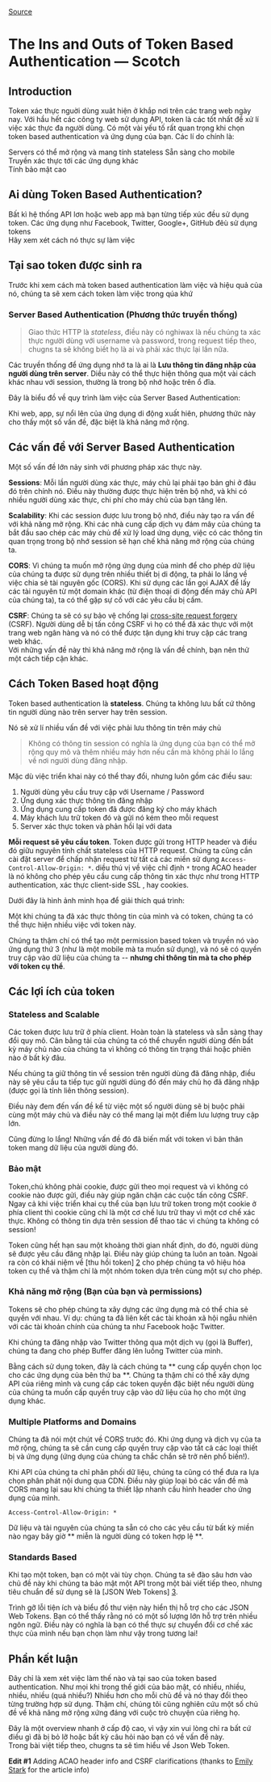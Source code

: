 
[Source](https://scotch.io/tutorials/the-ins-and-outs-of-token-based-authentication "Permalink to The Ins and Outs of Token Based Authentication ― Scotch")

# The Ins and Outs of Token Based Authentication ― Scotch

## Introduction

Token xác thực nguời dùng xuât hiện ở khắp nơi trên các trang web ngày nay. Với hầu hết các công ty web sử dụng API, token là các tốt nhất để xử lí việc xác thực đa người dùng.
Có một vài yếu tố rất quan trọng khi chọn token based authentication và ứng dụng của bạn. Các lí do chính là:

Servers có thể mở rộng và mang tính stateless
Sẵn sàng cho mobile  
Truyền xác thực tới các ứng dụng khác  
Tính bảo mật cao

## Ai dùng Token Based Authentication?  
Bất kì hệ thống API lơn hoặc web app mà bạn từng tiếp xúc đều sử dụng token. Các ứng dụng như Facebook, Twitter, Google+, GitHub đêù sử dụng tokens  
Hãy xem xét cách nó thực sự làm việc  

## Tại sao token được sinh ra  
Trước khi xem cách mà token based authentication làm việc và hiệu quả của nó, chúng ta sẽ xem cách token làm việc trong qúa khứ  

### Server Based Authentication (Phương thức truyền thống)

> Giao thức HTTP là _stateless_, điều này có nghiwax là nếu chúng ta xác thực người dùng với username và password, trong request tiếp theo, chugns ta sẽ không biết họ là ai và phải xác thực lại lần nữa.  

Các truyền thống để ứng dụng nhớ ta là ai là  **Lưu thông tin đăng nhập của người dùng trên server**. Diều này có thể thực hiện thông qua một vài cách khác nhau với session, thường là trong bộ nhớ hoặc trên ổ đĩa.

Đây là biểu đồ về quy trình làm việc của Server Based Authentication:

Khi web, app, sự nổi lên của ứng dụng di động xuất hiên, phương thức này cho thấy một số vấn đề, đặc biệt là khả năng mở rộng.

## Các vấn đề với Server Based Authentication

Một số vấn đề lớn nảy sinh với phương pháp xác thực này.

**Sessions**: Mỗi lần người dùng xác thực, máy chủ lại phải tạo bản ghi ở đâu đó trên chính nó. Điều này thường được thực hiện trên bộ nhớ, và khi có nhiều người dùng xác thực, chi phí cho máy chủ của bạn tăng lên.

**Scalability**: Khi các session được lưu trong bộ nhớ, điều này tạo ra vấn đề với khả năng mở rộng. Khi các nhà cung cấp dịch vụ đám mây của chúng ta bắt đầu sao chép các máy chủ để xử lý load ứng dụng, việc có các thông tin quan trọng trong bộ nhớ session sẽ hạn chế khả năng mở rộng của chúng ta.

**CORS**:  Vì chúng ta muốn mở rộng ứng dụng của mình để cho phép dữ liệu của chúng ta được sử dụng trên nhiều thiết bị di động, ta phải lo lắng về việc chia sẻ tài nguyên gốc (CORS). Khi sử dụng các lần gọi AJAX để lấy các tài nguyên từ một domain khác (từ điện thoại di động đến máy chủ API của chúng ta), ta có thể gặp sự cố với các yêu cầu bị cấm.  

**CSRF**: Chúng ta sẽ có sự bảo vệ chống lại [cross-site request forgery][1] (CSRF).  Người dùng dễ bị tấn công CSRF vì họ có thể đã xác thực với một trang web ngân hàng và nó có thể được tận dụng khi truy cập các trang web khác.  
Với những vấn đề này thì khả năng mở rộng là vấn đề chính, bạn nên thử một cách tiếp cận khác.  
## Cách Token Based hoạt động  
Token based authentication là **stateless**. Chúng ta không lưu bất cứ thông tin người dùng nào trên server hay trên session.

Nó sẽ xử lí nhiều vấn đề với việc phải lưu thông tin trên máy chủ  

> Không có thông tin session có nghĩa là ứng dụng của bạn có thể mở rộng quy mô và thêm nhiều máy hơn nếu cần mà không phải lo lắng về nơi người dùng đăng nhập.  

Mặc dù việc triển khai này có thể thay đổi, nhưng luôn gồm các điều sau:  

1. Người dùng yêu cầu truy cập với Username / Password
2. Ứng dụng xác thực thông tin đăng nhập 
3. Ứng dụng cung cấp token đã được đăng ký cho máy khách
4. Máy khách lưu trữ token đó và gửi nó kém theo  mỗi request
5. Server xác thực token và phản hồi lại với data

**Mỗi request sẽ yêu cầu token**. Token được gửi trong HTTP header và điều đó giữu nguyên tính chất stateless của HTTP request. Chúng ta cũng cần cài đặt server để chấp nhận request từ tất cả các miền sử dụng `Access-Control-Allow-Origin: *`. diều thú vị về việc chỉ định `*` trong ACAO header là nó không cho phép yêu cầu cung cấp thông tin xác thực như trong HTTP authentication, xác thực client-side SSL , hay cookies.

Dưới đây là hình ảnh minh họa để giải thích quá trình:

Một khi chúng ta đã xác thực thông tin của mình và có token, chúng ta có thể thực hiện nhiều việc với token này.

Chúng ta thậm chí có thể tạo một permission based token và truyền nó vào ứng dụng thứ 3 (như là một mobile mà ta muốn sử dụng), và nó sẽ có quyền truy cập vào dữ liệu của chúng ta -- **nhưng chỉ thông tin mà ta cho phép với token cụ thể**.

## Các lợi ích của token  

### Stateless and Scalable

Các token được lưu trữ ở phía client. Hoàn toàn là stateless và sẵn sàng thay đổi quy mô. Cân bằng tải của chúng ta có thể chuyển người dùng đến bất kỳ máy chủ nào của chúng ta vì không có thông tin trạng thái hoặc phiên nào ở bất kỳ đâu.

Nếu chúng ta giữ thông tin về session trên người dùng đã đăng nhập, điều này sẽ yêu cầu ta tiếp tục gửi người dùng đó đến máy chủ họ đã đăng nhập (được gọi là tính liên thông session).

Điều này đem đến vấn đề kể từ việc một số người dùng sẽ bị buộc phải cùng một máy chủ và điều này có thể mang lại một điểm lưu lượng truy cập lớn.

Cũng đừng lo lắng! Những vấn đề đó đã biến mất với token vì bản thân token mang dữ liệu của người dùng đó.  

### Bảo mật  

Token,chú không phải cookie, được gửi theo mọi request và vì không có cookie nào được gửi, điều này giúp ngăn chặn các cuộc tấn công CSRF. Ngay cả khi việc triển khai cụ thể của bạn lưu trữ token trong một cookie ở phía client thì cookie cũng chỉ là một cơ chế lưu trữ thay vì một cơ chế xác thực. Không có thông tin dựa trên session để thao tác vì chúng ta không có session!  

Token cũng hết hạn sau một khoảng thời gian nhất định, do đó, người dùng sẽ được yêu cầu đăng nhập lại. Điều này giúp chúng ta luôn an toàn. Ngoài ra còn có khái niệm về [thu hồi token] [2] cho phép chúng ta vô hiệu hóa token cụ thể và thậm chí là một nhóm token dựa trên cùng một sự cho phép.  

### Khả năng mở rộng (Bạn của bạn và permissions)

Tokens sẽ cho phép chúng ta xây dựng các ứng dụng mà có thể chia sẻ quyền với nhau. Ví dụ: chúng ta đã liên kết các tài khoản xã hội ngẫu nhiên với các tài khoản chính của chúng ta như Facebook hoặc Twitter.

Khi chúng ta đăng nhập vào Twitter thông qua một dịch vụ (gọi là Buffer), chúng ta đang cho phép Buffer đăng lên luồng Twitter của mình.

Bằng cách sử dụng token, đây là cách chúng ta ** cung cấp quyền chọn lọc cho các ứng dụng của bên thứ ba **. Chúng ta thậm chí có thể xây dựng API của riêng mình và cung cấp các token quyền đặc biệt nếu người dùng của chúng ta muốn cấp quyền truy cập vào dữ liệu của họ cho một ứng dụng khác.  

### Multiple Platforms and Domains

Chúng ta đã nói một chút về CORS trước đó. Khi ứng dụng và dịch vụ của ta mở rộng, chúng ta sẽ cần cung cấp quyền truy cập vào tất cả các loại thiết bị và ứng dụng (ứng dụng của chúng ta chắc chắn sẽ trở nên phổ biến!).

Khi API của chúng ta chỉ phân phối dữ liệu, chúng ta cũng có thể đưa ra lựa chọn phân phát nội dung qua CDN. Điều này giúp loại bỏ các vấn đề mà CORS mang lại sau khi chúng ta thiết lập nhanh cấu hình header cho ứng dụng của mình.
    
    
    Access-Control-Allow-Origin: *
    

Dữ liệu và tài nguyên của chúng ta sẵn có cho các yêu cầu từ bất kỳ miền nào ngay bây giờ ** miễn là người dùng có token hợp lệ **.  


### Standards Based

Khi tạo một token, bạn có một vài tùy chọn. Chúng ta sẽ đào sâu hơn vào chủ đề này khi chúng ta bảo mật một API trong một bài viết tiếp theo, nhưng tiêu chuẩn để sử dụng sẽ là [JSON Web Tokens] [3].  

 Trình gỡ lỗi tiện ích và biểu đồ thư viện này hiển thị hỗ trợ cho các JSON Web Tokens. Bạn có thể thấy rằng nó có một số lượng lớn hỗ trợ trên nhiều ngôn ngữ. Điều này có nghĩa là bạn có thể thực sự chuyển đổi cơ chế xác thực của mình nếu bạn chọn làm như vậy trong tương lai!  

## Phần kết luận  

Đây chỉ là xem xét việc làm thế nào và tại sao của token based authentication. Như mọi khi trong thế giới của bảo mật, có nhiều, nhiều, nhiều, nhiều (quá nhiều?) Nhiều hơn cho mỗi chủ đề và nó thay đổi theo từng trường hợp sử dụng. Thậm chí, chúng tôi cũng nghiên cứu một số chủ đề về khả năng mở rộng xứng đáng với cuộc trò chuyện của riêng họ.

Đây là một overview nhanh ở cấp độ cao, vì vậy xin vui lòng chỉ ra bất cứ điều gì đã bị bỏ lỡ hoặc bất kỳ câu hỏi nào bạn có về vấn đề này.  
Trong bài việt tiếp theo, chugns ta sẽ tìm hiểu về Json Web Token.  

**Edit #1** Adding ACAO header info and CSRF clarifications (thanks to [Emily Stark][5] for the article info) 

[1]: https://en.wikipedia.org/wiki/Cross-site_request_forgery
[2]: https://tools.ietf.org/html/rfc7009
[3]: https://scotch.io/tutorials/the-anatomy-of-a-json-web-token
[4]: https://leanpub.com/mean-machine
[5]: https://twitter.com/estark37

  
